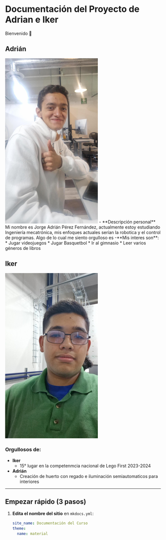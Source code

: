 # Documentación del Proyecto de Adrian e Iker
Bienvenido 👋  

## **Adrián**
<img src="recursos/imgs/Multimedia1.jpg" width="300">
- **Descripción personal**
  Mi nombre es Jorge Adrián Pérez Fernández, actualmente estoy estudiando Ingeniería mecatrónica, mis enfoques actuales serían la robotica y el control de programas.
  Algo de lo cual me siento orgulloso es 
  -**Mis interes son**:
     * Jugar videojuegos
     * Jugar Basquetbol
     * Ir al gimnasio
     * Leer varios géneros de libros 
     
## **Iker** 
<img src="recursos/imgs/image.png" width="300">

### **Orgullosos de:**
- **Iker**
    * 15° lugar en la competenmcia nacional de Lego First 2023-2024
- **Adrián** 
    * Creación de huerto con regado e iluminación semiautomaticos para interiores

---

## Empezar rápido (3 pasos)

1. **Edita el nombre del sitio** en `mkdocs.yml`:
   ```yaml
   site_name: Documentación del Curso
   theme:
     name: material
